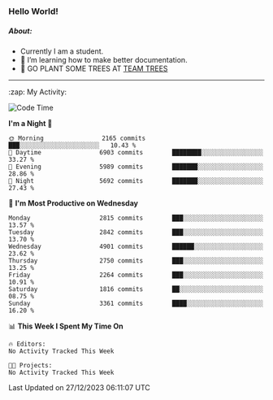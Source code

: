 ### Hello World!

##### About:
- Currently I am a student.
- 🌱 I’m learning how to make better documentation.
- 🌱 GO PLANT SOME TREES AT [TEAM TREES](https://teamtrees.org/)

---
  <summary>:zap: My Activity:</summary>
  
<!--START_SECTION:waka-->
![Code Time](http://img.shields.io/badge/Code%20Time-1%2C267%20hrs%2050%20mins-blue)

**I'm a Night 🦉** 

```text
🌞 Morning                2165 commits        ███░░░░░░░░░░░░░░░░░░░░░░   10.43 % 
🌆 Daytime                6903 commits        ████████░░░░░░░░░░░░░░░░░   33.27 % 
🌃 Evening                5989 commits        ███████░░░░░░░░░░░░░░░░░░   28.86 % 
🌙 Night                  5692 commits        ███████░░░░░░░░░░░░░░░░░░   27.43 % 
```
📅 **I'm Most Productive on Wednesday** 

```text
Monday                   2815 commits        ███░░░░░░░░░░░░░░░░░░░░░░   13.57 % 
Tuesday                  2842 commits        ███░░░░░░░░░░░░░░░░░░░░░░   13.70 % 
Wednesday                4901 commits        ██████░░░░░░░░░░░░░░░░░░░   23.62 % 
Thursday                 2750 commits        ███░░░░░░░░░░░░░░░░░░░░░░   13.25 % 
Friday                   2264 commits        ███░░░░░░░░░░░░░░░░░░░░░░   10.91 % 
Saturday                 1816 commits        ██░░░░░░░░░░░░░░░░░░░░░░░   08.75 % 
Sunday                   3361 commits        ████░░░░░░░░░░░░░░░░░░░░░   16.20 % 
```


📊 **This Week I Spent My Time On** 

```text
🔥 Editors: 
No Activity Tracked This Week

🐱‍💻 Projects: 
No Activity Tracked This Week
```


 Last Updated on 27/12/2023 06:11:07 UTC
<!--END_SECTION:waka-->
